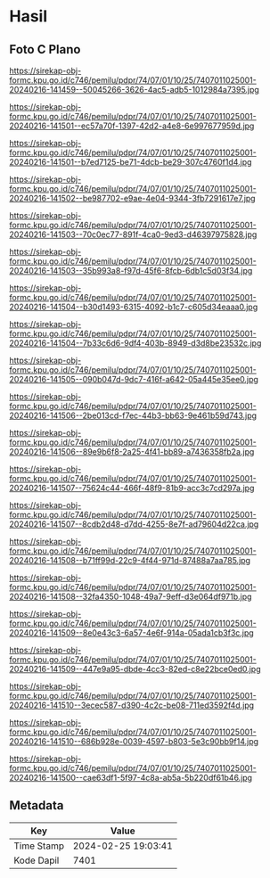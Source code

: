 # Hasil

## Foto C Plano

https://sirekap-obj-formc.kpu.go.id/c746/pemilu/pdpr/74/07/01/10/25/7407011025001-20240216-141459--50045266-3626-4ac5-adb5-1012984a7395.jpg

https://sirekap-obj-formc.kpu.go.id/c746/pemilu/pdpr/74/07/01/10/25/7407011025001-20240216-141501--ec57a70f-1397-42d2-a4e8-6e997677959d.jpg

https://sirekap-obj-formc.kpu.go.id/c746/pemilu/pdpr/74/07/01/10/25/7407011025001-20240216-141501--b7ed7125-be71-4dcb-be29-307c4760f1d4.jpg

https://sirekap-obj-formc.kpu.go.id/c746/pemilu/pdpr/74/07/01/10/25/7407011025001-20240216-141502--be987702-e9ae-4e04-9344-3fb7291617e7.jpg

https://sirekap-obj-formc.kpu.go.id/c746/pemilu/pdpr/74/07/01/10/25/7407011025001-20240216-141503--70c0ec77-891f-4ca0-9ed3-d46397975828.jpg

https://sirekap-obj-formc.kpu.go.id/c746/pemilu/pdpr/74/07/01/10/25/7407011025001-20240216-141503--35b993a8-f97d-45f6-8fcb-6db1c5d03f34.jpg

https://sirekap-obj-formc.kpu.go.id/c746/pemilu/pdpr/74/07/01/10/25/7407011025001-20240216-141504--b30d1493-6315-4092-b1c7-c605d34eaaa0.jpg

https://sirekap-obj-formc.kpu.go.id/c746/pemilu/pdpr/74/07/01/10/25/7407011025001-20240216-141504--7b33c6d6-9df4-403b-8949-d3d8be23532c.jpg

https://sirekap-obj-formc.kpu.go.id/c746/pemilu/pdpr/74/07/01/10/25/7407011025001-20240216-141505--090b047d-9dc7-416f-a642-05a445e35ee0.jpg

https://sirekap-obj-formc.kpu.go.id/c746/pemilu/pdpr/74/07/01/10/25/7407011025001-20240216-141506--2be013cd-f7ec-44b3-bb63-9e461b59d743.jpg

https://sirekap-obj-formc.kpu.go.id/c746/pemilu/pdpr/74/07/01/10/25/7407011025001-20240216-141506--89e9b6f8-2a25-4f41-bb89-a7436358fb2a.jpg

https://sirekap-obj-formc.kpu.go.id/c746/pemilu/pdpr/74/07/01/10/25/7407011025001-20240216-141507--75624c44-466f-48f9-81b9-acc3c7cd297a.jpg

https://sirekap-obj-formc.kpu.go.id/c746/pemilu/pdpr/74/07/01/10/25/7407011025001-20240216-141507--8cdb2d48-d7dd-4255-8e7f-ad79604d22ca.jpg

https://sirekap-obj-formc.kpu.go.id/c746/pemilu/pdpr/74/07/01/10/25/7407011025001-20240216-141508--b71ff99d-22c9-4f44-971d-87488a7aa785.jpg

https://sirekap-obj-formc.kpu.go.id/c746/pemilu/pdpr/74/07/01/10/25/7407011025001-20240216-141508--32fa4350-1048-49a7-9eff-d3e064df971b.jpg

https://sirekap-obj-formc.kpu.go.id/c746/pemilu/pdpr/74/07/01/10/25/7407011025001-20240216-141509--8e0e43c3-6a57-4e6f-914a-05ada1cb3f3c.jpg

https://sirekap-obj-formc.kpu.go.id/c746/pemilu/pdpr/74/07/01/10/25/7407011025001-20240216-141509--447e9a95-dbde-4cc3-82ed-c8e22bce0ed0.jpg

https://sirekap-obj-formc.kpu.go.id/c746/pemilu/pdpr/74/07/01/10/25/7407011025001-20240216-141510--3ecec587-d390-4c2c-be08-711ed3592f4d.jpg

https://sirekap-obj-formc.kpu.go.id/c746/pemilu/pdpr/74/07/01/10/25/7407011025001-20240216-141510--686b928e-0039-4597-b803-5e3c90bb9f14.jpg

https://sirekap-obj-formc.kpu.go.id/c746/pemilu/pdpr/74/07/01/10/25/7407011025001-20240216-141500--cae63df1-5f97-4c8a-ab5a-5b220df61b46.jpg


## Metadata

| Key        | Value               |
| ---------- | ------------------- |
| Time Stamp | 2024-02-25 19:03:41 |
| Kode Dapil | 7401                |




